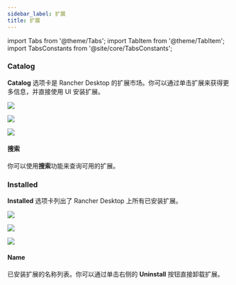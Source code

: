 ```yaml
---
sidebar_label: 扩展
title: 扩展
---
```


import Tabs from '@theme/Tabs';
import TabItem from '@theme/TabItem';
import TabsConstants from '@site/core/TabsConstants';

### Catalog

**Catalog** 选项卡是 Rancher Desktop 的扩展市场。你可以通过单击扩展来获得更多信息，并直接使用 UI 安装扩展。

<Tabs groupId="os" defaultValue={TabsConstants.defaultOs}>
<TabItem value="Windows">

![](https://suse-rancher-media.s3.us-east-1.amazonaws.com/desktop/v1.9/ui-main/Windows_Extensions.png)

</TabItem>
<TabItem value="macOS">

![](https://suse-rancher-media.s3.us-east-1.amazonaws.com/desktop/v1.9/ui-main/macOS_Extensions.png)

</TabItem>
<TabItem value="Linux">

![](https://suse-rancher-media.s3.us-east-1.amazonaws.com/desktop/v1.9/ui-main/Linux_Extensions.png)

</TabItem>
</Tabs>

#### 搜索

你可以使用**搜索**功能来查询可用的扩展。

### Installed

**Installed** 选项卡列出了 Rancher Desktop 上所有已安装扩展。

<Tabs groupId="os" defaultValue={TabsConstants.defaultOs}>
<TabItem value="Windows">

![](https://suse-rancher-media.s3.us-east-1.amazonaws.com/desktop/v1.9/ui-main/Windows_Extensions-Installed.png)

</TabItem>
<TabItem value="macOS">

![](https://suse-rancher-media.s3.us-east-1.amazonaws.com/desktop/v1.9/ui-main/macOS_Extensions-Installed.png)

</TabItem>
<TabItem value="Linux">

![](https://suse-rancher-media.s3.us-east-1.amazonaws.com/desktop/v1.9/ui-main/Linux_Extensions-Installed.png)

</TabItem>
</Tabs>

#### Name

已安装扩展的名称列表。你可以通过单击右侧的 **Uninstall** 按钮直接卸载扩展。
